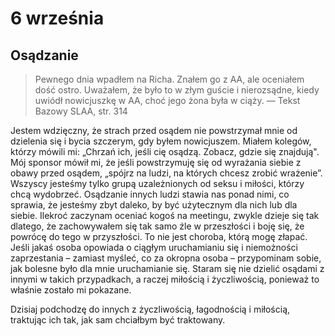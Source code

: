 
# 6 września

## Osądzanie

> Pewnego dnia wpadłem na Richa. Znałem go z AA, ale oceniałem dość ostro. Uważałem, że było to w złym guście i nierozsądne, kiedy uwiódł nowicjuszkę w AA, choć jego żona była w ciąży. — Tekst Bazowy SLAA, str. 314

Jestem wdzięczny, że strach przed osądem nie powstrzymał mnie od dzielenia się i bycia szczerym, gdy byłem nowicjuszem. Miałem kolegów, którzy mówili mi: „Chrzań ich, jeśli cię osądzą. Zobacz, gdzie się znajdują". Mój sponsor mówił mi, że jeśli powstrzymuję się od wyrażania siebie z obawy przed osądem, „spójrz na ludzi, na których chcesz zrobić wrażenie”. Wszyscy jesteśmy tylko grupą uzależnionych od seksu i miłości, którzy chcą wydobrzeć. Osądzanie innych ludzi stawia nas ponad nimi, co sprawia, że ​​jesteśmy zbyt daleko, by być użytecznym dla nich lub dla siebie. Ilekroć zaczynam oceniać kogoś na meetingu, zwykle dzieje się tak dlatego, że zachowywałem się tak samo źle w przeszłości i boję się, że powrócę do tego w przyszłości. To nie jest choroba, którą mogę złapać. Jeśli jakaś osoba opowiada o ciągłym uruchamianiu się i niemożności zaprzestania – zamiast myśleć, co za okropna osoba – przypominam sobie, jak bolesne było dla mnie uruchamianie się. Staram się nie dzielić osądami z innymi w takich przypadkach, a raczej miłością i życzliwością, ponieważ to właśnie zostało mi pokazane.

Dzisiaj podchodzę do innych z życzliwością, łagodnością i miłością, traktując ich tak, jak sam chciałbym być traktowany.
